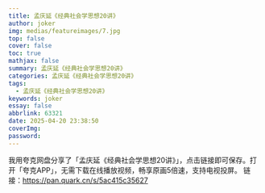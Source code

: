 ```yaml
---
title: 孟庆延《经典社会学思想20讲》
author: joker
img: medias/featureimages/7.jpg
top: false
cover: false
toc: true
mathjax: false
summary: 孟庆延《经典社会学思想20讲》
categories: 孟庆延《经典社会学思想20讲》
tags:
  - 孟庆延《经典社会学思想20讲》
keywords: joker
essay: false
abbrlink: 63321
date: 2025-04-20 23:38:50
coverImg:
password:
---
```


我用夸克网盘分享了「孟庆延《经典社会学思想20讲》」，点击链接即可保存。打开「夸克APP」，无需下载在线播放视频，畅享原画5倍速，支持电视投屏。
链接：https://pan.quark.cn/s/5ac415c35627
